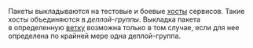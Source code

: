 
Пакеты выкладываются на тестовые и боевые [хосты](../../../../#Hosts) сервисов. Такие хосты объединяются в _деплой-группы_. Выкладка пакета в определенную [ветку](../../../../branches.md) возможна только в том случае, если для нее определена по крайней мере одна деплой-группа.

